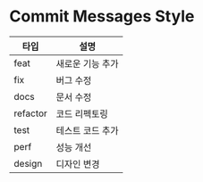 # Commit Messages Style

|타입|설명|
|-----|-----|
|feat|새로운 기능 추가|
|fix|버그 수정|
|docs|문서 수정|
|refactor|코드 리펙토링|
|test|테스트 코드 추가|
|perf|성능 개선|
|design|디자인 변경|